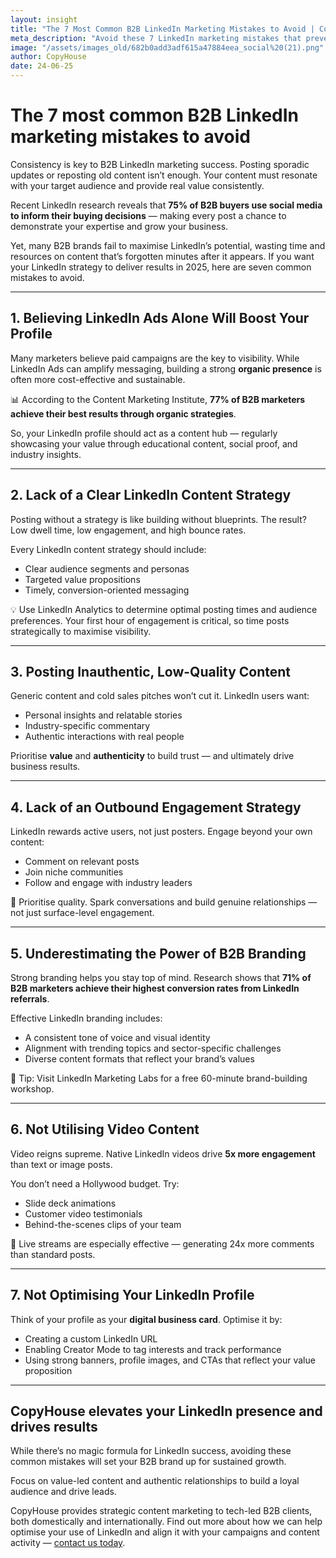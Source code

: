 ```yaml
---
layout: insight
title: "The 7 Most Common B2B LinkedIn Marketing Mistakes to Avoid | CopyHouse"
meta_description: "Avoid these 7 LinkedIn marketing mistakes that prevent B2B brands from growing. Learn how to optimise content, engagement, and profile visibility effectively."
image: "/assets/images_old/682b0add3adf615a47884eea_social%20(21).png"
author: CopyHouse
date: 24-06-25
---
```


# The 7 most common B2B LinkedIn marketing mistakes to avoid

Consistency is key to B2B LinkedIn marketing success. Posting sporadic updates or reposting old content isn’t enough. Your content must resonate with your target audience and provide real value consistently.

Recent LinkedIn research reveals that **75% of B2B buyers use social media to inform their buying decisions** — making every post a chance to demonstrate your expertise and grow your business.

Yet, many B2B brands fail to maximise LinkedIn’s potential, wasting time and resources on content that’s forgotten minutes after it appears. If you want your LinkedIn strategy to deliver results in 2025, here are seven common mistakes to avoid.

---

## 1. Believing LinkedIn Ads Alone Will Boost Your Profile

Many marketers believe paid campaigns are the key to visibility. While LinkedIn Ads can amplify messaging, building a strong **organic presence** is often more cost-effective and sustainable.

📊 According to the Content Marketing Institute, **77% of B2B marketers achieve their best results through organic strategies**.

So, your LinkedIn profile should act as a content hub — regularly showcasing your value through educational content, social proof, and industry insights.

---

## 2. Lack of a Clear LinkedIn Content Strategy

Posting without a strategy is like building without blueprints. The result? Low dwell time, low engagement, and high bounce rates.

Every LinkedIn content strategy should include:

- Clear audience segments and personas  
- Targeted value propositions  
- Timely, conversion-oriented messaging  

💡 Use LinkedIn Analytics to determine optimal posting times and audience preferences. Your first hour of engagement is critical, so time posts strategically to maximise visibility.

---

## 3. Posting Inauthentic, Low-Quality Content

Generic content and cold sales pitches won’t cut it. LinkedIn users want:

- Personal insights and relatable stories  
- Industry-specific commentary  
- Authentic interactions with real people  

Prioritise **value** and **authenticity** to build trust — and ultimately drive business results.

---

## 4. Lack of an Outbound Engagement Strategy

LinkedIn rewards active users, not just posters. Engage beyond your own content:

- Comment on relevant posts  
- Join niche communities  
- Follow and engage with industry leaders  

💬 Prioritise quality. Spark conversations and build genuine relationships — not just surface-level engagement.

---

## 5. Underestimating the Power of B2B Branding

Strong branding helps you stay top of mind. Research shows that **71% of B2B marketers achieve their highest conversion rates from LinkedIn referrals**.

Effective LinkedIn branding includes:

- A consistent tone of voice and visual identity  
- Alignment with trending topics and sector-specific challenges  
- Diverse content formats that reflect your brand’s values  

🧠 Tip: Visit LinkedIn Marketing Labs for a free 60-minute brand-building workshop.

---

## 6. Not Utilising Video Content

Video reigns supreme. Native LinkedIn videos drive **5x more engagement** than text or image posts.

You don’t need a Hollywood budget. Try:

- Slide deck animations  
- Customer video testimonials  
- Behind-the-scenes clips of your team  

🎥 Live streams are especially effective — generating 24x more comments than standard posts.

---

## 7. Not Optimising Your LinkedIn Profile

Think of your profile as your **digital business card**. Optimise it by:

- Creating a custom LinkedIn URL  
- Enabling Creator Mode to tag interests and track performance  
- Using strong banners, profile images, and CTAs that reflect your value proposition  

---

## CopyHouse elevates your LinkedIn presence and drives results

While there’s no magic formula for LinkedIn success, avoiding these common mistakes will set your B2B brand up for sustained growth.

Focus on value-led content and authentic relationships to build a loyal audience and drive leads.

CopyHouse provides strategic content marketing to tech-led B2B clients, both domestically and internationally. Find out more about how we can help optimise your use of LinkedIn and align it with your campaigns and content activity — [contact us today](https://www.copyhouse.io/contact).

